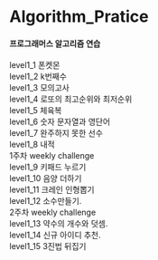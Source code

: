 # Algorithm_Pratice

#### 프로그래머스 알고리즘 연습

level1_1 폰켓몬   
level1_2 k번째수  
level1_3 모의고사   
level1_4 로또의 최고순위와 최저순위   
level1_5 체육복   
level1_6 숫자 문자열과 영단어   
level1_7 완주하지 못한 선수   
level1_8 내적  
1주차 weekly challenge   
level1_9 키패드 누르기   
level1_10 음양 더하기   
level1_11 크레인 인형뽑기   
level1_12 소수만들기.  
2주차 weekly challenge   
level1_13 약수의 개수와 덧셈.  
level1_14 신규 아이디 추천.  
level1_15 3진법 뒤집기
